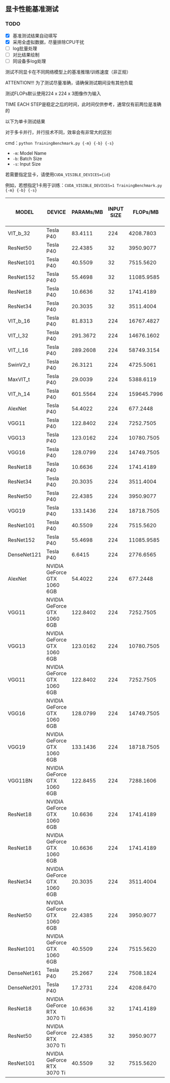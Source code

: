 ## 显卡性能基准测试

### TODO
- [x] 基准测试结果自动填写
- [x] 采用全虚拟数据，尽量排除CPU干扰
- [ ] log批量处理
- [ ] 对比结果绘制
- [ ] 同设备多log处理

测试不同显卡在不同网络模型上的基准推理/训练速度（非正规）

ATTENTION!!! 为了测试尽量准确，请确保测试期间没有其他负载

测试FLOPs默认使用224 x 224 x 3图像作为输入

TIME EACH STEP是稳定之后的时间，此时间仅供参考，通常仅有前两位是准确的

以下为单卡测试结果

对于多卡并行，并行技术不同，效率会有非常大的区别

cmd：```python TrainingBenchmark.py {-m} {-b} {-s}```
* ```-m```: Model Name
* ```-b```: Batch Size
* ```-s```: Input Size

若需要指定显卡，请使用```CUDA_VISIBLE_DEVICES={id}```

例如，若想指定1卡用于训练：```CUDA_VISIBLE_DEVICES=1 TrainingBenchmark.py {-m} {-b} {-s}```

| MODEL       | DEVICE           | PARAMs/MB | INPUT SIZE | FLOPs/MB | BATCH_SIZE | TIME EACH STEP / s | VERSION  |
|-------------|------------------|-----------|------------|----------|------------|--------------------|----------|
|VIT_b_32|Tesla P40|83.4111|224|4208.7803|64|0.2830|0.14|
|ResNet50|Tesla P40|22.4385|32|3950.9077|64|0.0490|0.14|
|ResNet101|Tesla P40|40.5509|32|7515.5620|64|0.0879|0.14|
|ResNet152|Tesla P40|55.4698|32|11085.9585|64|0.1235|0.14|
|ResNet18|Tesla P40|10.6636|32|1741.4189|64|0.0191|0.14|
|ResNet34|Tesla P40|20.3035|32|3511.4004|64|0.0308|0.14|
|VIT_b_16|Tesla P40|81.8313|224|16767.4827|64|1.0535|0.14|
|VIT_l_32|Tesla P40|291.3672|224|14676.1602|64|0.8848|0.14|
|VIT_l_16|Tesla P40|289.2608|224|58749.3154|32|1.7269|0.14|
|SwinV2_t|Tesla P40|26.3121|224|4725.5061|64|0.7424|0.14|
|MaxVIT_t|Tesla P40|29.0039|224|5388.6119|64|1.0890|0.14|
|VIT_h_14|Tesla P40|601.5564|224|159645.7996|16|2.3230|0.14|
|AlexNet|Tesla P40|54.4022|224|677.2448|64|0.0427|0.14|
|VGG11|Tesla P40|122.8402|224|7252.7505|64|0.3236|0.14|
|VGG13|Tesla P40|123.0162|224|10780.7505|64|0.5203|0.14|
|VGG16|Tesla P40|128.0799|224|14749.7505|64|0.6064|0.14|
|ResNet18|Tesla P40|10.6636|224|1741.4189|64|0.1191|0.14|
|ResNet34|Tesla P40|20.3035|224|3511.4004|64|0.1947|0.14|
|ResNet50|Tesla P40|22.4385|224|3950.9077|64|0.3838|0.14|
|VGG19|Tesla P40|133.1436|224|18718.7505|64|0.6892|0.14|
|ResNet101|Tesla P40|40.5509|224|7515.5620|64|0.6041|0.14|
|ResNet152|Tesla P40|55.4698|224|11085.9585|64|0.8460|0.14|
|DenseNet121|Tesla P40|6.6415|224|2776.6565|64|0.4409|0.14|
|AlexNet|NVIDIA GeForce GTX 1060 6GB|54.4022|224|677.2448|64|0.0841|0.12|
|VGG11|NVIDIA GeForce GTX 1060 6GB|122.8402|224|7252.7505|64|0.7012|0.12|
|VGG13|NVIDIA GeForce GTX 1060 6GB|123.0162|224|10780.7505|32|0.5636|0.12|
|VGG11|NVIDIA GeForce GTX 1060 6GB|122.8402|224|7252.7505|32|0.3646|0.12|
|VGG16|NVIDIA GeForce GTX 1060 6GB|128.0799|224|14749.7505|32|0.6764|0.12|
|VGG19|NVIDIA GeForce GTX 1060 6GB|133.1436|224|18718.7505|32|0.7806|0.12|
|VGG11BN|NVIDIA GeForce GTX 1060 6GB|122.8455|224|7288.1606|32|0.4105|0.12|
|ResNet18|NVIDIA GeForce GTX 1060 6GB|10.6636|224|1741.4189|18|0.0934|0.12|
|ResNet18|NVIDIA GeForce GTX 1060 6GB|10.6636|224|1741.4189|64|0.2519|0.12|
|ResNet34|NVIDIA GeForce GTX 1060 6GB|20.3035|224|3511.4004|64|0.4191|0.12|
|ResNet50|NVIDIA GeForce GTX 1060 6GB|22.4385|224|3950.9077|32|0.4375|0.12|
|ResNet101|NVIDIA GeForce GTX 1060 6GB|40.5509|224|7515.5620|32|0.7092|0.12|
|DenseNet161|Tesla P40|25.2667|224|7508.1824|64|0.9266|0.14|
|DenseNet201|Tesla P40|17.2731|224|4208.6470|64|0.6715|0.14|
|ResNet18|NVIDIA GeForce RTX 3070 Ti|10.6636|32|1741.4189|64|0.0182|0.14|
|ResNet50|NVIDIA GeForce RTX 3070 Ti|22.4385|32|3950.9077|64|0.0423|0.14|
|ResNet101|NVIDIA GeForce RTX 3070 Ti|40.5509|32|7515.5620|64|0.0790|0.14|